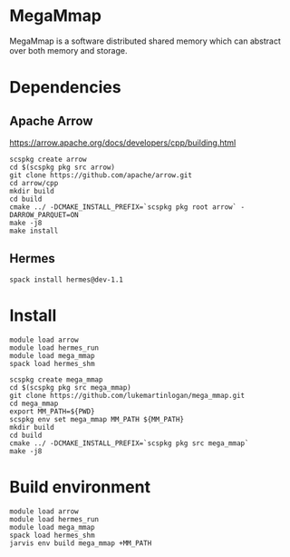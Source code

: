 # MegaMmap

MegaMmap is a software distributed shared memory which can abstract over both memory
and storage.

# Dependencies

## Apache Arrow
https://arrow.apache.org/docs/developers/cpp/building.html
```
scspkg create arrow
cd $(scspkg pkg src arrow)
git clone https://github.com/apache/arrow.git
cd arrow/cpp
mkdir build
cd build
cmake ../ -DCMAKE_INSTALL_PREFIX=`scspkg pkg root arrow` -DARROW_PARQUET=ON
make -j8
make install
```

## Hermes

```
spack install hermes@dev-1.1
```

# Install

```
module load arrow
module load hermes_run
module load mega_mmap
spack load hermes_shm
```

```
scspkg create mega_mmap
cd $(scspkg pkg src mega_mmap)
git clone https://github.com/lukemartinlogan/mega_mmap.git
cd mega_mmap
export MM_PATH=${PWD}
scspkg env set mega_mmap MM_PATH ${MM_PATH}
mkdir build
cd build
cmake ../ -DCMAKE_INSTALL_PREFIX=`scspkg pkg src mega_mmap`
make -j8
```

# Build environment

```
module load arrow
module load hermes_run
module load mega_mmap
spack load hermes_shm
jarvis env build mega_mmap +MM_PATH
```